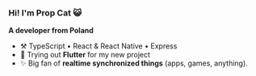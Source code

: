 ### Hi! I'm **Prop Cat** 😺
**A developer from Poland**

- ⚒️ TypeScript  •  React & React Native  •  Express
- 🌱 Trying out **Flutter** for my new project
- ✨ Big fan of **realtime synchronized things** (apps, games, anything).
